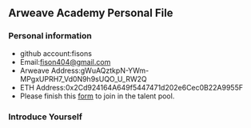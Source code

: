 ## Arweave Academy Personal File

### Personal information

- github account:fisons
- Email:fison404@gmail.com
- Arweave Address:gWuAQztkpN-YWm-MPgxUPRH7_Vd0N9h9sUQO_U_RW2Q
- ETH Address:0x2Cd924164A649f5447471d202e6Cec0B22A9955F
- Please finish this [form](https://docs.google.com/forms/d/e/1FAIpQLSfWA5fIIcBgmRppm3jNz5vmf9Mai_QMVil-2pO4r7YKn_Zhtw/viewform?usp=sf_link) to join in the talent pool.

### Introduce Yourself
